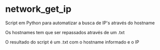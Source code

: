 # network_get_ip
Script em Python para automatizar a busca de IP's através do hostname

Os hostnames tem que ser repassados através de um .txt

O resultado do script é um .txt com o hostname informado e o IP
